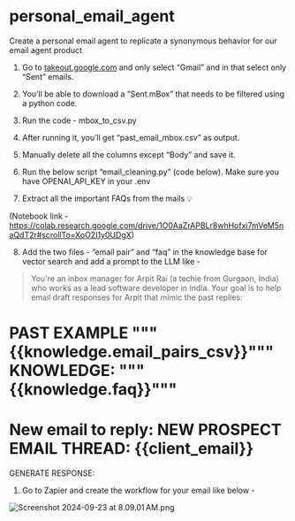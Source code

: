 # personal_email_agent
Create a personal email agent to replicate a synonymous behavior for our email agent product

1.  Go to [takeout.google.com](http://takeout.google.com) and only select “Gmail” and in that select only “Sent” emails.
2. You’ll be able to download a “Sent.mBox” that needs to be filtered using a python code.
3. Run the code - mbox_to_csv.py 

4. After running it, you’ll get “past_email_mbox.csv” as output.
5. Manually delete all the columns except “Body” and save it.
6. Run the below script “email_cleaning.py” (code below). Make sure you have OPENAI_API_KEY in your .env


7. Extract all the important FAQs from the mails
💡

(Notebook link - https://colab.research.google.com/drive/1O0AaZrAPBLr8whHofxi7mVeM5naQdT2r#scrollTo=XoO2I1y0UDgX)

8. Add the two files - “email pair” and “faq” in the knowledge base for vector search and add a prompt to the LLM like - 

> You're an inbox manager for Arpit Rai (a techie from Gurgaon, India) who works as a lead software developer in India. Your goal is to help email draft responses for Arpit that mimic the past replies:

PAST EXAMPLE
"""**{{knowledge.email_pairs_csv}}**"""
KNOWLEDGE:
"""**{{knowledge.faq}}**"""
===
New email to reply:
NEW PROSPECT EMAIL THREAD:
**{{client_email}}**
===
GENERATE RESPONSE:
> 

1. Go to Zapier and create the workflow for your email like below -

![Screenshot 2024-09-23 at 8.09.01 AM.png](https://prod-files-secure.s3.us-west-2.amazonaws.com/2d1fe9ac-c567-475e-b26d-00e264ec947a/6e2b6103-6743-4396-85d7-75e0520d4950/Screenshot_2024-09-23_at_8.09.01_AM.png)
